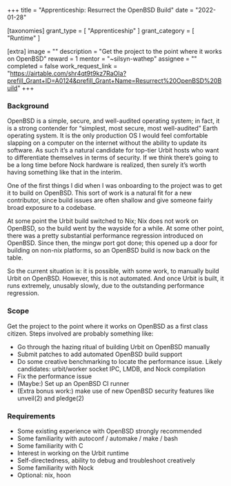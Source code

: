+++
title = "Apprenticeship: Resurrect the OpenBSD Build"
date = "2022-01-28"

[taxonomies]
grant_type = [ "Apprenticeship" ]
grant_category = [ "Runtime" ]

[extra]
image = ""
description = "Get the project to the point where it works on OpenBSD"
reward = 1
mentor = "~silsyn-wathep"
assignee = ""
completed = false
work_request_link = "https://airtable.com/shr4qt9t9kz7RaOIa?prefill_Grant+ID=A0124&prefill_Grant+Name=Resurrect%20OpenBSD%20Build"
+++

### Background

OpenBSD is a simple, secure, and well-audited operating system; in fact, it is a strong contender for “simplest, most secure, most well-audited” Earth operating system. It is the only production OS I would feel comfortable slapping on a computer on the internet without the ability to update its software. As such it’s a natural candidate for top-tier Urbit hosts who want to differentiate themselves in terms of security. If we think there’s going to be a long time before Nock hardware is realized, then surely it’s worth having something like that in the interim.

One of the first things I did when I was onboarding to the project was to get it to build on OpenBSD. This sort of work is a natural fit for a new contributor, since build issues are often shallow and give someone fairly broad exposure to a codebase.

At some point the Urbit build switched to Nix; Nix does not work on OpenBSD, so the build went by the wayside for a while. At some other point, there was a pretty substantial performance regression introduced on OpenBSD. Since then, the mingw port got done; this opened up a door for building on non-nix platforms, so an OpenBSD build is now back on the table.

So the current situation is: it is possible, with some work, to manually build Urbit on OpenBSD. However, this is not automated. And once Urbit is built, it runs extremely, unusably slowly, due to the outstanding performance regression.

### Scope

Get the project to the point where it works on OpenBSD as a first class citizen. Steps involved are probably something like:

- Go through the hazing ritual of building Urbit on OpenBSD manually
- Submit patches to add automated OpenBSD build support
- Do some creative benchmarking to locate the performance issue. Likely candidates: urbit/worker socket IPC, LMDB, and Nock compilation
- Fix the performance issue
- (Maybe:) Set up an OpenBSD CI runner
- (Extra bonus work:) make use of new OpenBSD security features like unveil(2) and pledge(2)

### Requirements

- Some existing experience with OpenBSD strongly recommended
- Some familiarity with autoconf / automake / make / bash
- Some familiarity with C
- Interest in working on the Urbit runtime
- Self-directedness, ability to debug and troubleshoot creatively
- Some familiarity with Nock
- Optional: nix, hoon
